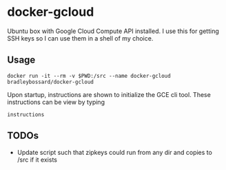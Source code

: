 # docker-gcloud
Ubuntu box with Google Cloud Compute API installed.  I use this for getting SSH keys
so I can use them in a shell of my choice.

## Usage

    docker run -it --rm -v $PWD:/src --name docker-gcloud bradleybossard/docker-gcloud

Upon startup, instructions are shown to initialize the GCE cli tool.  These instructions can
be view by typing

    instructions


## TODOs
* Update script such that zipkeys could run from any dir and copies to /src if it exists
